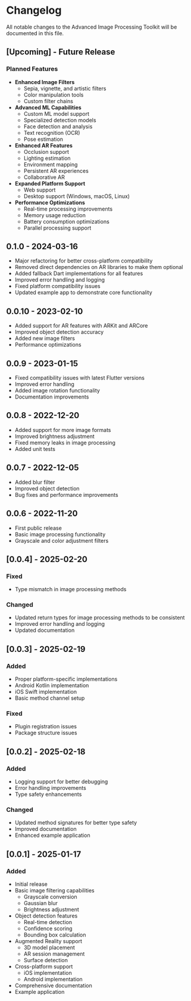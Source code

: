 # Changelog

All notable changes to the Advanced Image Processing Toolkit will be documented in this file.

## [Upcoming] - Future Release

### Planned Features
- **Enhanced Image Filters**
  - Sepia, vignette, and artistic filters
  - Color manipulation tools
  - Custom filter chains
- **Advanced ML Capabilities**
  - Custom ML model support
  - Specialized detection models
  - Face detection and analysis
  - Text recognition (OCR)
  - Pose estimation
- **Enhanced AR Features**
  - Occlusion support
  - Lighting estimation
  - Environment mapping
  - Persistent AR experiences
  - Collaborative AR
- **Expanded Platform Support**
  - Web support
  - Desktop support (Windows, macOS, Linux)
- **Performance Optimizations**
  - Real-time processing improvements
  - Memory usage reduction
  - Battery consumption optimizations
  - Parallel processing support

## 0.1.0 - 2024-03-16

* Major refactoring for better cross-platform compatibility
* Removed direct dependencies on AR libraries to make them optional
* Added fallback Dart implementations for all features
* Improved error handling and logging
* Fixed platform compatibility issues
* Updated example app to demonstrate core functionality

## 0.0.10 - 2023-02-10

* Added support for AR features with ARKit and ARCore
* Improved object detection accuracy
* Added new image filters
* Performance optimizations

## 0.0.9 - 2023-01-15

* Fixed compatibility issues with latest Flutter versions
* Improved error handling
* Added image rotation functionality
* Documentation improvements

## 0.0.8 - 2022-12-20

* Added support for more image formats
* Improved brightness adjustment
* Fixed memory leaks in image processing
* Added unit tests

## 0.0.7 - 2022-12-05

* Added blur filter
* Improved object detection
* Bug fixes and performance improvements

## 0.0.6 - 2022-11-20

* First public release
* Basic image processing functionality
* Grayscale and color adjustment filters

## [0.0.4] - 2025-02-20

### Fixed
- Type mismatch in image processing methods

### Changed
- Updated return types for image processing methods to be consistent
- Improved error handling and logging
- Updated documentation

## [0.0.3] - 2025-02-19

### Added
- Proper platform-specific implementations
- Android Kotlin implementation
- iOS Swift implementation
- Basic method channel setup

### Fixed
- Plugin registration issues
- Package structure issues

## [0.0.2] - 2025-02-18

### Added
- Logging support for better debugging
- Error handling improvements
- Type safety enhancements

### Changed
- Updated method signatures for better type safety
- Improved documentation
- Enhanced example application

## [0.0.1] - 2025-01-17

### Added
- Initial release
- Basic image filtering capabilities
  - Grayscale conversion
  - Gaussian blur
  - Brightness adjustment
- Object detection features
  - Real-time detection
  - Confidence scoring
  - Bounding box calculation
- Augmented Reality support
  - 3D model placement
  - AR session management
  - Surface detection
- Cross-platform support
  - iOS implementation
  - Android implementation
- Comprehensive documentation
- Example application
